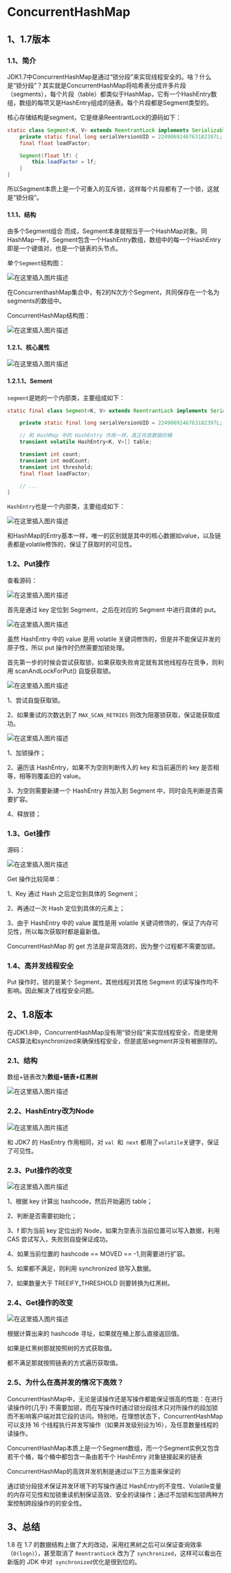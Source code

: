 # ConcurrentHashMap

## 1、1.7版本

### 1.1、简介

JDK1.7中ConcurrentHashMap是通过“锁分段”来实现线程安全的。啥？什么是“锁分段”？其实就是ConcurrentHashMap将哈希表分成许多片段（segments），每个片段（table）都类似于HashMap，它有一个HashEntry数组，数组的每项又是HashEntry组成的链表。每个片段都是Segment类型的。

核心存储结构是segment，它是继承ReentrantLock的源码如下：

```Java
static class Segment<K, V> extends ReentrantLock implements Serializable {
    private static final long serialVersionUID = 2249069246763182397L;
    final float loadFactor;

    Segment(float lf) {
        this.loadFactor = lf;
    }
}
```

所以Segment本质上是一个可重入的互斥锁，这样每个片段都有了一个锁，这就是“锁分段”。

#### 1.1.1、结构

由多个Segment组合 而成，Segment本身就相当于一个HashMap对象。同HashMap一样，Segment包含一个HashEntry数组，数组中的每一个HashEntry即是一个键值对，也是一个链表的头节点。

单个`Segment`结构图：

![在这里插入图片描述](../../../../images/20200807200052113.png)

在ConcurrenthashMap集合中，有2的N次方个Segment，共同保存在一个名为segments的数组中。

ConcurrentHashMap结构图：

![在这里插入图片描述](../../../../images/20200807200123141.png)

#### 1.2.1、核心属性

![在这里插入图片描述](../../../../images/20200807201722260.png)

#### 1.2.1.1、Sement

`segment`是她的一个内部类，主要组成如下：

```Java
static final class Segment<K, V> extends ReentrantLock implements Serializable {

    private static final long serialVersionUID = 2249069246763182397L;

    // 和 HashMap 中的 HashEntry 作用一样，真正存放数据的桶
    transient volatile HashEntry<K, V>[] table;

    transient int count;
    transient int modCount;
    transient int threshold;
    final float loadFactor;

    // ...
}
```

`HashEntry`也是一个内部类，主要组成如下：

![在这里插入图片描述](../../../../images/20200807202323615.png)

和HashMap的Entry基本一样，唯一的区别就是其中的核心数据如value，以及链表都是volatile修饰的，保证了获取时的可见性。

### 1.2、Put操作

查看源码：

![在这里插入图片描述](../../../../images/20200807202542921.png)

首先是通过 key 定位到 Segment，之后在对应的 Segment 中进行具体的 put。

![在这里插入图片描述](../../../../images/20200807202759568.png)

虽然 HashEntry 中的 value 是用 volatile 关键词修饰的，但是并不能保证并发的原子性，所以 put 操作时仍然需要加锁处理。

首先第一步的时候会尝试获取锁，如果获取失败肯定就有其他线程存在竞争，则利用 scanAndLockForPut() 自旋获取锁。

![在这里插入图片描述](../../../../images/20200807203115482.png)

1、尝试自旋获取锁。

2、如果重试的次数达到了 `MAX_SCAN_RETRIES` 则改为阻塞锁获取，保证能获取成功。

![在这里插入图片描述](../../../../images/20200807203318514.png)

1、加锁操作；

2、遍历该 HashEntry，如果不为空则判断传入的 key 和当前遍历的 key 是否相等，相等则覆盖旧的 value。

3、为空则需要新建一个 HashEntry 并加入到 Segment 中，同时会先判断是否需要扩容。

4、释放锁；

### 1.3、Get操作

源码：

![在这里插入图片描述](../../../../images/20200807203606205.png)

Get 操作比较简单：

1、Key 通过 Hash 之后定位到具体的 Segment；

2、再通过一次 Hash 定位到具体的元素上；

3、由于 HashEntry 中的 value 属性是用 volatile 关键词修饰的，保证了内存可见性，所以每次获取时都是最新值。

ConcurrentHashMap 的 get 方法是非常高效的，因为整个过程都不需要加锁。

### 1.4、高并发线程安全

Put 操作时，锁的是某个 Segment，其他线程对其他 Segment 的读写操作均不影响。因此解决了线程安全问题。

## 2、1.8版本

在JDK1.8中，ConcurrentHashMap没有用“锁分段”来实现线程安全，而是使用CAS算法和synchronized来确保线程安全，但是底层segment并没有被删除的。

### 2.1、结构

数组+链表改为**数组+链表+红黑树**

![在这里插入图片描述](../../../../images/20200807204712902.png)

### 2.2、HashEntry改为Node

![在这里插入图片描述](../../../../images/20200807204852550.png)

和 JDK7 的 HasEntry 作用相同，对 `val `和` next` 都用了` volatile `关键字，保证了可见性。

### 2.3、Put操作的改变

![在这里插入图片描述](../../../../images/2020080720541110.png)

1、根据 key 计算出 hashcode，然后开始遍历 table；

2、判断是否需要初始化；

3、f 即为当前 key 定位出的 Node，如果为空表示当前位置可以写入数据，利用 CAS 尝试写入，失败则自旋保证成功。

4、如果当前位置的 hashcode == MOVED == -1,则需要进行扩容。

5、如果都不满足，则利用 synchronized 锁写入数据。

7、如果数量大于 TREEIFY_THRESHOLD 则要转换为红黑树。

### 2.4、Get操作的改变

![在这里插入图片描述](../../../../images/20200807205906631.png)

根据计算出来的 hashcode 寻址，如果就在桶上那么直接返回值。

如果是红黑树那就按照树的方式获取值。

都不满足那就按照链表的方式遍历获取值。

### 2.5、为什么在高并发的情况下高效？

ConcurrentHashMap中，无论是读操作还是写操作都能保证很高的性能：在进行读操作时(几乎)
不需要加锁，而在写操作时通过锁分段技术只对所操作的段加锁而不影响客户端对其它段的访问。特别地，在理想状态下，ConcurrentHashMap 可以支持 16 个线程执行并发写操作（如果并发级别设为16），及任意数量线程的读操作。

ConcurrentHashMap本质上是一个Segment数组，而一个Segment实例又包含若干个桶，每个桶中都包含一条由若干个 HashEntry 对象链接起来的链表

ConcurrentHashMap的高效并发机制是通过以下三方面来保证的

通过锁分段技术保证并发环境下的写操作通过 HashEntry的不变性、Volatile变量的内存可见性和加锁重读机制保证高效、安全的读操作；通过不加锁和加锁两种方案控制跨段操作的的安全性。

## 3、总结

1.8 在 1.7 的数据结构上做了大的改动，采用红黑树之后可以保证查询效率（`O(logn)`），甚至取消了 `ReentrantLock` 改为了 `synchronized`，这样可以看出在新版的 JDK 中对` synchronized`优化是很到位的。

